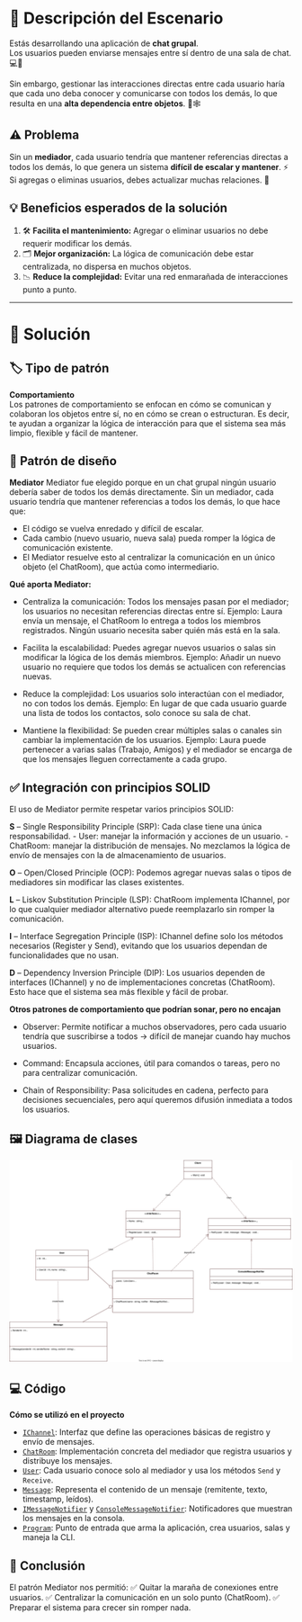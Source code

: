 # 💬 Descripción del Escenario

Estás desarrollando una aplicación de **chat grupal**.  
Los usuarios pueden enviarse mensajes entre sí dentro de una sala de chat. 💻📱

Sin embargo, gestionar las interacciones directas entre cada usuario haría que cada uno deba conocer y comunicarse con todos los demás, lo que resulta en una **alta dependencia entre objetos**. 🧩🕸️

## ⚠️ Problema

Sin un **mediador**, cada usuario tendría que mantener referencias directas a todos los demás, lo que genera un sistema **difícil de escalar y mantener**. ⚡  
Si agregas o eliminas usuarios, debes actualizar muchas relaciones. 🔁

## 💡 Beneficios esperados de la solución

1. 🛠️ **Facilita el mantenimiento:** Agregar o eliminar usuarios no debe requerir modificar los demás.
2. 🗂️ **Mejor organización:** La lógica de comunicación debe estar centralizada, no dispersa en muchos objetos.
3. 📉 **Reduce la complejidad:** Evitar una red enmarañada de interacciones punto a punto.

---

# 🧩 Solución

## 🏷️ Tipo de patrón

**Comportamiento**  
Los patrones de comportamiento se enfocan en cómo se comunican y colaboran los objetos entre sí, no en cómo se crean o estructuran.
Es decir, te ayudan a organizar la lógica de interacción para que el sistema sea más limpio, flexible y fácil de mantener.

## 🧠 Patrón de diseño

**Mediator**
Mediator fue elegido porque en un chat grupal ningún usuario debería saber de todos los demás directamente.
Sin un mediador, cada usuario tendría que mantener referencias a todos los demás, lo que hace que:

- El código se vuelva enredado y difícil de escalar.
- Cada cambio (nuevo usuario, nueva sala) pueda romper la lógica de comunicación existente.
- El Mediator resuelve esto al centralizar la comunicación en un único objeto (el ChatRoom), que actúa como intermediario.

**Qué aporta Mediator:**

- Centraliza la comunicación: Todos los mensajes pasan por el mediador; los usuarios no necesitan referencias directas entre sí.
  Ejemplo: Laura envía un mensaje, el ChatRoom lo entrega a todos los miembros registrados. Ningún usuario necesita saber quién más está en la sala.

- Facilita la escalabilidad: Puedes agregar nuevos usuarios o salas sin modificar la lógica de los demás miembros.
  Ejemplo: Añadir un nuevo usuario no requiere que todos los demás se actualicen con referencias nuevas.

- Reduce la complejidad: Los usuarios solo interactúan con el mediador, no con todos los demás.
  Ejemplo: En lugar de que cada usuario guarde una lista de todos los contactos, solo conoce su sala de chat.

- Mantiene la flexibilidad: Se pueden crear múltiples salas o canales sin cambiar la implementación de los usuarios.
  Ejemplo: Laura puede pertenecer a varias salas (Trabajo, Amigos) y el mediador se encarga de que los mensajes lleguen correctamente a cada grupo.

## ✅ Integración con principios SOLID

El uso de Mediator permite respetar varios principios SOLID:

**S** – Single Responsibility Principle (SRP):
Cada clase tiene una única responsabilidad. - User: manejar la información y acciones de un usuario. - ChatRoom: manejar la distribución de mensajes.
No mezclamos la lógica de envío de mensajes con la de almacenamiento de usuarios.

**O** – Open/Closed Principle (OCP):
Podemos agregar nuevas salas o tipos de mediadores sin modificar las clases existentes.

**L** – Liskov Substitution Principle (LSP):
ChatRoom implementa IChannel, por lo que cualquier mediador alternativo puede reemplazarlo sin romper la comunicación.

**I** – Interface Segregation Principle (ISP):
IChannel define solo los métodos necesarios (Register y Send), evitando que los usuarios dependan de funcionalidades que no usan.

**D** – Dependency Inversion Principle (DIP):
Los usuarios dependen de interfaces (IChannel) y no de implementaciones concretas (ChatRoom). Esto hace que el sistema sea más flexible y fácil de probar.

**Otros patrones de comportamiento que podrían sonar, pero no encajan**

- Observer: Permite notificar a muchos observadores, pero cada usuario tendría que suscribirse a todos → difícil de manejar cuando hay muchos usuarios.

- Command: Encapsula acciones, útil para comandos o tareas, pero no para centralizar comunicación.

- Chain of Responsibility: Pasa solicitudes en cadena, perfecto para decisiones secuenciales, pero aquí queremos difusión inmediata a todos los usuarios.

## 🖼️ Diagrama de clases

![Diagrama de clases](../Diagramas/Clases__Ejercicio_3.drawio.svg)

## 💻 Código

**Cómo se utilizó en el proyecto**

- [`IChannel`](./../Source/Ejercicio_3/Mediator/IChannel.cs): Interfaz que define las operaciones básicas de registro y envío de mensajes.
- [`ChatRoom`](./../Source/Ejercicio_3/Mediator/ChatRoom.cs): Implementación concreta del mediador que registra usuarios y distribuye los mensajes.
- [`User`](./../Source/Ejercicio_3/Entities/User.cs): Cada usuario conoce solo al mediador y usa los métodos `Send` y `Receive`.
- [`Message`](./../Source/Ejercicio_3/Entities/Message.cs): Representa el contenido de un mensaje (remitente, texto, timestamp, leídos).
- [`IMessageNotifier`](./../Source/Ejercicio_3/Services/IMessageNotifier.cs) y [`ConsoleMessageNotifier`](./../Source/Ejercicio_3/ConsoleMessageNotifier.cs): Notificadores que muestran los mensajes en la consola.
- [`Program`](./../Source/Ejercicio_3/Program.cs): Punto de entrada que arma la aplicación, crea usuarios, salas y maneja la CLI.

## 📌 Conclusión

El patrón Mediator nos permitió:
✅ Quitar la maraña de conexiones entre usuarios.
✅ Centralizar la comunicación en un solo punto (ChatRoom).
✅ Preparar el sistema para crecer sin romper nada.
